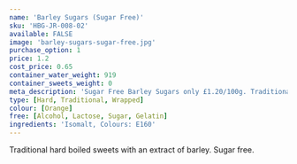 ```yaml
---
name: 'Barley Sugars (Sugar Free)'
sku: 'HBG-JR-008-02'
available: FALSE
image: 'barley-sugars-sugar-free.jpg'
purchase_option: 1
price: 1.2
cost_price: 0.65
container_water_weight: 919
container_sweets_weight: 0
meta_description: 'Sugar Free Barley Sugars only £1.20/100g. Traditional sweets and more at Humbugs Confectionery Store. Specialists in satisfying your sweet tooth!'
type: [Hard, Traditional, Wrapped]
colour: [Orange]
free: [Alcohol, Lactose, Sugar, Gelatin]
ingredients: 'Isomalt, Colours: E160'
---
```

Traditional hard boiled sweets with an extract of barley. Sugar free.